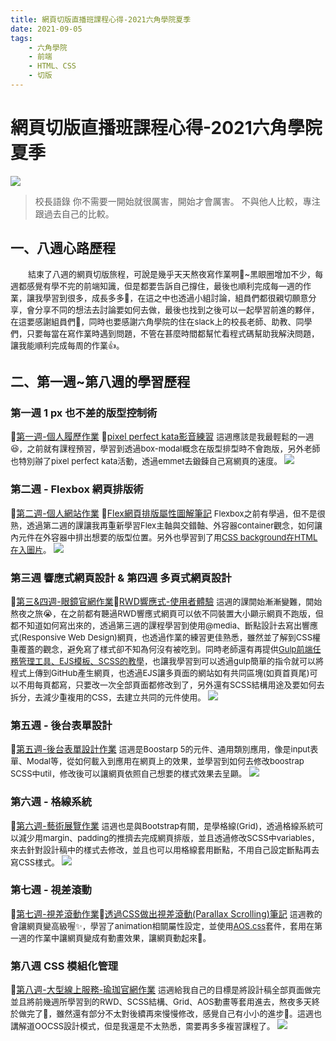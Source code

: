 ```yaml
---
title: 網頁切版直播班課程心得-2021六角學院夏季
date: 2021-09-05
tags:
    - 六角學院
    - 前端
    - HTML、CSS
    - 切版
---
```

# 網頁切版直播班課程心得-2021六角學院夏季
![](https://i.imgur.com/3OAX2Jc.png)
> 校長語錄
> 你不需要一開始就很厲害，開始才會厲害。
> 不與他人比較，專注跟過去自己的比較。
## 一、八週心路歷程
&emsp;&emsp;<font size=2>結束了八週的網頁切版旅程，可說是幾乎天天熬夜寫作業啊🥺~黑眼圈增加不少，每週都感覺有學不完的前端知識，但是都要告訴自己撐住，最後也順利完成每一週的作業，讓我學習到很多，成長多多👏，在這之中也透過小組討論，組員們都很親切願意分享，會分享不同的想法去討論要如何去做，最後也找到之後可以一起學習前進的夥伴，在這要感謝組員們💞，同時也要感謝六角學院的住在slack上的校長老師、助教、同學們，只要每當在寫作業時遇到問題，不管在甚麼時間都幫忙看程式碼幫助我解決問題，讓我能順利完成每周的作業👍。</font>


## 二、第一週~第八週的學習歷程
   
### 第一週 1 px 也不差的版型控制術
:link:[第一週-個人履歷作業](https://codepen.io/jhoujhou-the-decoder/pen/zYwvybB) :link:[pixel perfect kata影音練習](https://www.youtube.com/watch?v=_uwBpg504Aw)
<font size=2>這週應該是我最輕鬆的一週:laughing:，之前就有課程預習，學習到透過box-modal概念在版型排型時不會跑版，另外老師也特別辦了pixel perfect kata活動，透過emmet去鍛鍊自己寫網頁的速度。</font>
![](https://i.imgur.com/xbZxWR8.png)


### 第二週 - Flexbox 網頁排版術
:link:[第二週-個人網站作業](https://codepen.io/jhoujhou-the-decoder/pen/YzVGWPe)  :link:[Flex網頁排版屬性圖解筆記](https://hackmd.io/@JHOUJHOU/r1c9hRxzK)
<font size=2>Flexbox之前有學過，但不是很熟，透過第二週的課讓我再重新學習Flex主軸與交錯軸、外容器container觀念，如何讓內元件在外容器中排出想要的版型位置。另外也學習到了用[CSS background在HTML在入圖片](https://hackmd.io/@JHOUJHOU/rJWFbDe0u)。</font>
![](https://i.imgur.com/soSZ4hU.png)

### 第三週 響應式網頁設計 &  第四週 多頁式網頁設計
:link:[第三&四週-眼鏡官網作業](https://jhoujhou.github.io/rwdmaintask/):link:[RWD響應式-使用者體驗](https://hackmd.io/@JHOUJHOU/HJLxPIgAu)
<font size=2>這週的課開始漸漸變難，開始熬夜之旅😭，在之前都有聽過RWD響應式網頁可以依不同裝置大小顯示網頁不跑版，但都不知道如何寫出來的，透過第三週的課程學習到使用@media、斷點設計去寫出響應式(Responsive Web Design)網頁，也透過作業的練習更佳熟悉，雖然並了解到CSS權重覆蓋的觀念，避免寫了樣式卻不知為何沒有被吃到。同時老師還有再提供[Gulp前端任務管理工具、EJS模板、SCSS的教學](https://hackmd.io/@JHOUJHOU/weblayoutclass/https%3A%2F%2Fhackmd.io%2F%40JHOUJHOU%2FBJtYOPW0O)，也讓我學習到可以透過gulp簡單的指令就可以將程式上傳到GitHub產生網頁，也透過EJS讓多頁面的網站如有共同區塊(如頁首頁尾)可以不用每頁都寫，只要改一次全部頁面都修改到了，另外還有SCSS結構用途及要如何去拆分，去減少重複用的CSS，去建立共同的元件使用。</font>
![](https://i.imgur.com/nTE5ooO.png)

### 第五週 - 後台表單設計
:link:[第五週-後台表單設計作業](https://jhoujhou.github.io/BS5maintask/admin.html#)
<font size=2>這週是Boostarp 5的元件、通用類別應用，像是input表單、Modal等，從如何載入到應用在網頁上的效果，並學習到如何去修改boostrap SCSS中util，修改後可以讓網頁依照自己想要的樣式效果去呈顯。</font>
![](https://i.imgur.com/Ukxr2fq.png)

### 第六週 - 格線系統
:link:[第六週-藝術展覽作業](https://jhoujhou.github.io/gridtraining/)
<font size=2>這週也是與Bootstrap有關，是學格線(Grid)，透過格線系統可以減少用margin、padding的推擠去完成網頁排版，並且透過修改SCSS中variables，來去針對設計稿中的樣式去修改，並且也可以用格線套用斷點，不用自己設定斷點再去寫CSS樣式。</font>
![](https://i.imgur.com/Q06yFdY.png)

### 第七週 - 視差滾動
:link:[第七週-視差滾動作業](https://codepen.io/jhoujhou-the-decoder/full/qBjWBwz):link:[透過CSS做出視差滾動(Parallax Scrolling)筆記](https://hackmd.io/@JHOUJHOU/parallaxscrolling)
<font size=2>這週教的會讓網頁變高級喔✨，學習了animation相關屬性設定，並使用[AOS.css](https://michalsnik.github.io/aos/)套件，套用在第一週的作業中讓網頁變成有動畫效果，讓網頁動起來🤹。</font>
### 第八週 CSS 模組化管理
:link:[第八週-大型線上服務-瑜珈官網作業](https://jhoujhou.github.io/yogawebtask/index.html)
<font size=2>這週給我自己的目標是將設計稿全部頁面做完並且將前幾週所學習到的RWD、SCSS結構、Grid、AOS動畫等套用進去，熬夜多天終於做完了🥱，雖然還有部分不太對後續再來慢慢修改，感覺自己有小小的進步🏃。這週也講解道OOCSS設計模式，但是我還是不太熟悉，需要再多多複習課程了。</font>
![](https://i.imgur.com/58E8av8.png)
